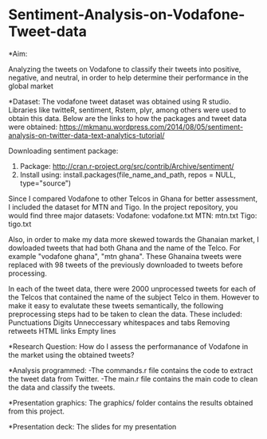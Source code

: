 # Sentiment-Analysis-on-Vodafone-Tweet-data

*Aim:

Analyzing the tweets on Vodafone to classify their tweets into positive, negative, and neutral, in order to help determine their performance in the global market 


*Dataset:
The vodafone tweet dataset was obtained using R studio. Libraries like twitteR, sentiment, Rstem, plyr, among others were used to obtain this data. 
Below are the links to how the packages and tweet data were obtained:
https://mkmanu.wordpress.com/2014/08/05/sentiment-analysis-on-twitter-data-text-analytics-tutorial/

Downloading sentiment package:
1. Package:  http://cran.r-project.org/src/contrib/Archive/sentiment/
2. Install using:  install.packages(file_name_and_path, repos = NULL, type="source")


Since I compared Vodafone to other Telcos in Ghana for better assessment, I included the dataset for MTN and Tigo. In the project repository, you would find three major datasets:
  Vodafone: vodafone.txt
  MTN: mtn.txt
  Tigo: tigo.txt

Also, in order to make my data more skewed towards the Ghanaian market, I dowloaded tweets that had both Ghana and the name  of the Telco. For example "vodafone ghana", "mtn ghana". These Ghanaina tweets were replaced with 98 tweets of the           previously downloaded to tweets before processing. 

In each of the tweet data, there were 2000 unprocessed tweets for each of the Telcos that contained the name of the subject Telco in them. However to make it easy to evalutate these tweets semantically, the following  preprocessing steps had to be taken to clean the data. These included:
  Punctuations
  Digits
  Unneccessary whitespaces and tabs
  Removing retweets
  HTML links
  Empty lines
  

*Research Question:
    How do I assess the performanance of Vodafone in the market using the obtained tweets?


*Analysis programmed:
  -The commands.r file contains the code to extract the tweet data from Twitter. 
  -The main.r file contains the main code to clean the data and classify the tweets.


*Presentation graphics:
  The graphics/ folder contains the results obtained from this project.
  
  
*Presentation deck:
  The slides for my presentation

 

